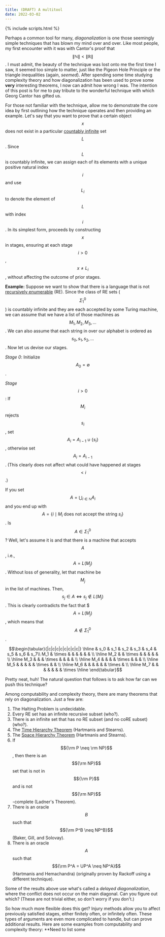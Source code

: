```yaml
---
title: (DRAFT) A multitool
date: 2022-03-02
---
```


{% include scripts.html %}

Perhaps a common tool for many, *diagonalization* is one those seemingly simple techniques that has
blown my mind over and over. Like most people, my first encounter with it was with Cantor's proof
that $$\|\mathbb{N}\| < \|\mathbb{R}\|$$. I must admit, the beauty of the technique was lost onto
me the first time I saw, it seemed too simple to matter, just like the Pigeon Hole Principle or the
triangle inequalities (again, *seemed*). After spending some time studying complexity theory and
how diagonalization has been used to prove some **very** interesting theorems, I now can admit how
wrong I was. The intention of this post is for me to pay tribute to the wonderful technique with
which Georg Cantor has gifted us.

For those not familiar with the technique, allow me to demonstrate the core idea by first outlining
how the technique operates and then providing an example. Let's say that you want to prove that a
certain object $$x$$ does not exist in a particular
[countably infinite](https://en.wikipedia.org/wiki/Countable_set)
set $$L$$. Since $$L$$ is countably infinite, we can assign each of its elements with a unique
positive natural index $$i$$ and use $$L_i$$ to denote the element of $$L$$ with index $$i$$.
In its simplest form, proceeds by constructing $$x$$ in stages, ensuring at each stage $$i>0$$,
$$x \neq L_i$$, without affecting the outcome of prior stages.

**Example:** Suppose we want to show that there is a language that is not
[recursively enumerable](https://en.wikipedia.org/wiki/Recursively_enumerable_language) (RE).
Since the class of RE sets ($$\Sigma_1^0$$) is countably infinite and they are each accepted by some
Turing machine, we can assume that we have a list of those machines as $$M_1, M_2, M_3, \ldots$$.
We can also assume that each string in over our alphabet is ordered as $$s_0, s_1, s_2, \ldots$$.
Now let us devise our stages.

*Stage 0*: Initialize $$A_0 = \emptyset$$.

*Stage* $$i>0$$: If $$M_i$$ rejects $$s_i$$, set $$A_i = A_{i-1} \cup \{s_i\}$$, otherwise set
$$A_i = A_{i-1}$$. (This clearly does not affect what could have happened at stages $$ < i$$.)

If you set $$A = \bigcup_{i \in \mathbb{N}} A_i$$ and you end up with
 $$A = \{ i \mid M_i \text{ does not accept the string } s_i\}$$.
Is $$A \in \Sigma_1^0$$? Well, let's assume it is and that there is a machine that accepts
$$A$$, i.e., $$A = L(M_j)$$. Without loss of generality, let that machine be $$M_j$$ in the list of
machines. Then, $$s_j \in A \iff s_j \not\in L(M_j)$$. This is clearly contradicts the fact that
$$$A = L(M_j)$$, which means that $$A \not\in \Sigma_1^0$$.


$$\begin{tabular}{|c|c|c|c|c|c|c|c|}
\hline
 & s_0 & s_1 & s_2 & s_3 & s_4 & s_5 & s_6 & s_7\\
M_1 & \times & & & & & & \\
\hline
M_2 & & \times & & & & & \\
\hline
M_3 & & & \times & & & & \\
\hline
M_4 & & & & \times & & & \\
\hline
M_5 & & & & & \times & & \\
\hline
M_6 & & & & & & \times & \\
\hline
M_7 & & & & & & & \times
\hline
\end{tabular}$$


Pretty neat, huh! The natural question that follows is to ask how far can we push this technique?

Among computability and complexity theory, there are many theorems that rely on diagonalization.
Just a few are:
1. The Halting Problem is undecidable.
2. Every RE set has an infinite recursive subset (who?).
3. There is an infinite set that has no RE subset (and no coRE subset) (who?).
4. The [Time Hierarchy Theorem](https://en.wikipedia.org/wiki/Time_hierarchy_theorem)
(Hartmanis and Stearns).
5. The [Space Hierarchy Theorem](https://en.wikipedia.org/wiki/Space_hierarchy_theorem)
(Hartmanis and Stearns).
6. If $${\rm P \neq \rm NP}$$, then there is an $${\rm NP}$$ set that is not in
$${\rm P}$$ and is not $${\rm NP}$$-complete (Ladner's Theorem).
7. There is an oracle $$B$$ such that $${\rm P^B \neq NP^B}$$ (Baker, Gill, and Solovay).
8. There is an oracle $$A$$ such that $${\rm P^A = UP^A \neq NP^A}$$ (Hartmanis and Hemachandra)
(originally proven by Rackoff using a different technique).

Some of the results above use what's called a *delayed diagonalization*, where the conflict
does not occur on the main diagonal. Can you figure out which? (These are not trivial either, so
  don't worry if you don't.)

So how much more flexible does this get? Injury methods allow you to affect previously satisfied
stages, either finitely often, or infinitely often. These types of arguments are even more
complicated to handle, but can prove additional results. Here are some examples from computability
and complexity theory:
**Need to list some
